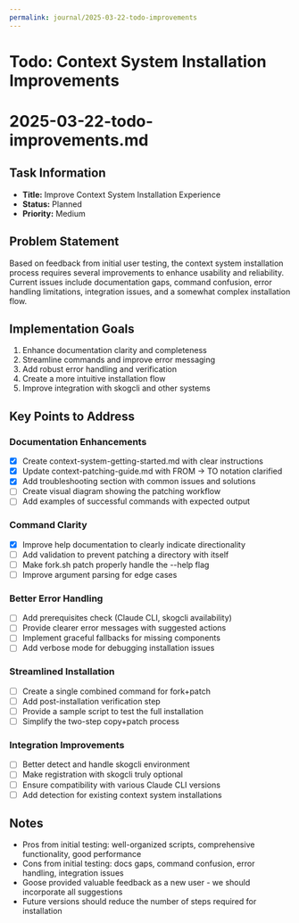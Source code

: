 ```yaml
---
permalink: journal/2025-03-22-todo-improvements
---
```


# Todo: Context System Installation Improvements

# 2025-03-22-todo-improvements.md

## Task Information
- **Title:** Improve Context System Installation Experience
- **Status:** Planned
- **Priority:** Medium

## Problem Statement
Based on feedback from initial user testing, the context system installation process requires several improvements to enhance usability and reliability. Current issues include documentation gaps, command confusion, error handling limitations, integration issues, and a somewhat complex installation flow.

## Implementation Goals
1. Enhance documentation clarity and completeness
2. Streamline commands and improve error messaging
3. Add robust error handling and verification
4. Create a more intuitive installation flow
5. Improve integration with skogcli and other systems

## Key Points to Address

### Documentation Enhancements
- [x] Create context-system-getting-started.md with clear instructions
- [x] Update context-patching-guide.md with FROM → TO notation clarified
- [x] Add troubleshooting section with common issues and solutions
- [ ] Create visual diagram showing the patching workflow
- [ ] Add examples of successful commands with expected output

### Command Clarity
- [x] Improve help documentation to clearly indicate directionality
- [ ] Add validation to prevent patching a directory with itself
- [ ] Make fork.sh patch properly handle the --help flag
- [ ] Improve argument parsing for edge cases

### Better Error Handling
- [ ] Add prerequisites check (Claude CLI, skogcli availability)
- [ ] Provide clearer error messages with suggested actions
- [ ] Implement graceful fallbacks for missing components
- [ ] Add verbose mode for debugging installation issues

### Streamlined Installation
- [ ] Create a single combined command for fork+patch
- [ ] Add post-installation verification step
- [ ] Provide a sample script to test the full installation
- [ ] Simplify the two-step copy+patch process

### Integration Improvements
- [ ] Better detect and handle skogcli environment
- [ ] Make registration with skogcli truly optional
- [ ] Ensure compatibility with various Claude CLI versions
- [ ] Add detection for existing context system installations

## Notes
- Pros from initial testing: well-organized scripts, comprehensive functionality, good performance
- Cons from initial testing: docs gaps, command confusion, error handling, integration issues
- Goose provided valuable feedback as a new user - we should incorporate all suggestions
- Future versions should reduce the number of steps required for installation